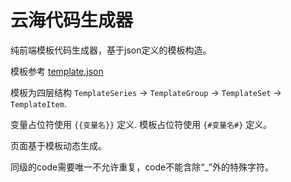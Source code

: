 # 云海代码生成器

纯前端模板代码生成器，基于json定义的模板构造。

模板参考 [template.json](assets/resources/template.json)

模板为四层结构 `TemplateSeries` -> `TemplateGroup` -> `TemplateSet` -> `TemplateItem`.

变量占位符使用 `{{变量名}}` 定义. 模板占位符使用 `{#变量名#}` 定义。

页面基于模板动态生成。

同级的code需要唯一不允许重复，code不能含除“_”外的特殊字符。